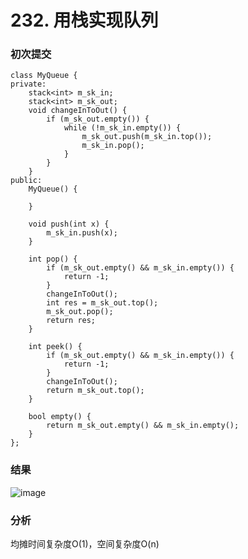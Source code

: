 # 232. 用栈实现队列

### 初次提交

```
class MyQueue {
private:
    stack<int> m_sk_in;
    stack<int> m_sk_out;
    void changeInToOut() {
        if (m_sk_out.empty()) {
            while (!m_sk_in.empty()) {
                m_sk_out.push(m_sk_in.top());
                m_sk_in.pop();
            }
        }
    }
public:
    MyQueue() {

    }
    
    void push(int x) {
        m_sk_in.push(x);
    }
    
    int pop() {
        if (m_sk_out.empty() && m_sk_in.empty()) {
            return -1;
        }
        changeInToOut();
        int res = m_sk_out.top();
        m_sk_out.pop();
        return res;
    }
    
    int peek() {
        if (m_sk_out.empty() && m_sk_in.empty()) {
            return -1;
        }
        changeInToOut();
        return m_sk_out.top();
    }
    
    bool empty() {
        return m_sk_out.empty() && m_sk_in.empty();
    }
};
```
### 结果
![image](https://github.com/user-attachments/assets/7c1285db-df49-4abd-b634-54be7d5a1f8b)

### 分析

均摊时间复杂度O(1)，空间复杂度O(n)


